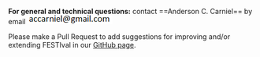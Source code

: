 **For general and technical questions:** contact ==Anderson C. Carniel== by email ![e-mail Anderson C. Carniel](email_anderson.png "e-mail Anderson C. Carniel")

Please make a Pull Request to add suggestions for improving and/or extending FESTIval in our [GitHub page](https://github.com/accarniel/FESTIval/). 